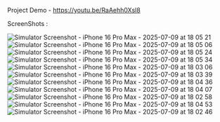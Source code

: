 Project Demo - https://youtu.be/RaAehh0Xsl8

ScreenShots : 

![Simulator Screenshot - iPhone 16 Pro Max - 2025-07-09 at 18 05 21](https://github.com/user-attachments/assets/4c8441ad-d25e-437a-bea1-fb85d540299d)
![Simulator Screenshot - iPhone 16 Pro Max - 2025-07-09 at 18 05 06](https://github.com/user-attachments/assets/3ec72fee-aef7-4d85-9b42-686a62d22013)
![Simulator Screenshot - iPhone 16 Pro Max - 2025-07-09 at 18 05 24](https://github.com/user-attachments/assets/971fc379-8964-4ef8-a7f8-0b8024cc767b)
![Simulator Screenshot - iPhone 16 Pro Max - 2025-07-09 at 18 05 34](https://github.com/user-attachments/assets/a1bc31e6-9903-4f9c-ae99-47da82cf73f6)
![Simulator Screenshot - iPhone 16 Pro Max - 2025-07-09 at 18 03 06](https://github.com/user-attachments/assets/db61f562-feb9-416b-97ee-adb90b4cbda6)
![Simulator Screenshot - iPhone 16 Pro Max - 2025-07-09 at 18 03 39](https://github.com/user-attachments/assets/372a7dc0-b753-4acd-aaee-9d9edcf994c7)
![Simulator Screenshot - iPhone 16 Pro Max - 2025-07-09 at 18 04 36](https://github.com/user-attachments/assets/caadbe70-4bac-4b81-9ef8-8c6430e2d7eb)
![Simulator Screenshot - iPhone 16 Pro Max - 2025-07-09 at 18 04 07](https://github.com/user-attachments/assets/8e993b18-92fa-4017-bb77-a7234a3b1c4e)
![Simulator Screenshot - iPhone 16 Pro Max - 2025-07-09 at 18 02 58](https://github.com/user-attachments/assets/88eee514-c2ab-48cc-bbd5-ccb89580a103)
![Simulator Screenshot - iPhone 16 Pro Max - 2025-07-09 at 18 04 53](https://github.com/user-attachments/assets/bbfc0b47-d102-462f-a74f-ff0f56fcd63e)
![Simulator Screenshot - iPhone 16 Pro Max - 2025-07-09 at 18 02 46](https://github.com/user-attachments/assets/20a9dfac-ed9b-4cd2-b426-1d916340ce43)
